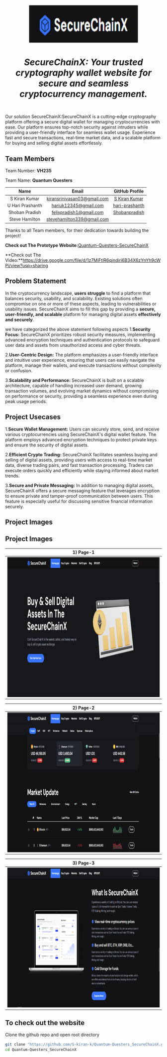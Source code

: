 <h1 align="center">
  <img src="./assets/images/securechainx.png" alt="Logo" width="350px" height="120px" />
  <div>
    <h5>SecureChainX: Your trusted cryptography wallet website for secure and seamless cryptocurrency management.</h5>
  </div>
</h1>

Our solution SecureChainX:SecureChainX is a cutting-edge cryptography platform offering a secure digital wallet for managing cryptocurrencies with ease. Our platform ensures top-notch security against intruders while providing a user-friendly interface for seamless wallet usage. Experience fast and secure transactions, real-time market data, and a scalable platform for buying and selling digital assets effortlessly.

## Team Members

<div>
  <p>Team Number: <b>VH235</b></p>
  <p>Team Name: <b>Quantum Questers</b></p>
</div>

| Name | Email | GitHub Profile |
| :----: | :----: | :----: |
| S Kiran Kumar| kiransrinivasan03@gmail.com |  [S Kiran Kumar](https://github.com/S-kiran-k) |
| U Hari Prashanth| hariuk12345@gmail.com |  [hari-prashanth](https://github.com/hari-prashanth) |
| Shoban Pradish | felixpradish1@gmail.com | [Shobanpradish](https://github.com/Shobanpradish) |
| Steve Hamilton | stevehamilton339@gmail.com | []() |

Thanks to all Team members, for their dedication towards building the project!

**Check out The Prototype Website:**<a href="https://quantum-questers-secure-chain-x.vercel.app/">Quantum-Questers-SecureChainX</a>

**Check out The Video:**https://drive.google.com/file/d/1z7MiFtlR6qjndiri6B34X6zYnYh9cWPi/view?usp=sharing

## Problem Statement
In the cryptocurrency landscape, **users struggle** to find a platform that balances security, usability, and scalability. Existing solutions often compromise on one or more of these aspects, leading to vulnerabilities or usability issues. SecureChainX aims to fill this gap by providing a **secure, user-friendly, and scalable** platform for managing digital assets **effectively and securely**.

we have categorized the above statement following aspects
1.**Security Focus:** SecureChainX prioritizes robust security measures, implementing advanced encryption techniques and authentication protocols to safeguard user data and assets from unauthorized access and cyber threats.

2.**User-Centric Design:** The platform emphasizes a user-friendly interface and intuitive user experience, ensuring that users can easily navigate the platform, manage their wallets, and execute transactions without complexity or confusion.

3.**Scalability and Performance:** SecureChainX is built on a scalable architecture, capable of handling increased user demand, growing transaction volumes, and evolving market dynamics without compromising on performance or security, providing a seamless experience even during peak usage periods. 

## Project Usecases

1.**Secure Wallet Management:** Users can securely store, send, and receive various cryptocurrencies using SecureChainX's digital wallet feature. The platform employs advanced encryption techniques to protect private keys and ensure the security of digital assets.

2.**Efficient Crypto Trading:** SecureChainX facilitates seamless buying and selling of digital assets, providing users with access to real-time market data, diverse trading pairs, and fast transaction processing. Traders can execute orders quickly and efficiently while staying informed about market trends.

3.**Secure and Private Messaging:** In addition to managing digital assets, SecureChainX offers a secure messaging feature that leverages encryption to ensure private and tamper-proof communication between users. This feature is especially useful for discussing sensitive financial information securely.

## Project Images

## Project Images

| 1) Page-1 |  
| :---: |
| <img src="./assets/images/page-1.png" alt="1" height="450px" width="900" /> | 

| 2) Page-2 |  
| :---: |
| <img src="./assets//images/page-2.png" alt="2" height="450px" width="900px" /> | 

| 3) Page-3|  
| :---: |
| <img src="./assets/images/page-3.png" alt="3" height="450px" width="900px" /> | 

## To check out the website
Clone the github repo and open root directory
```bash
git clone "https://github.com/S-kiran-k/Quantum-Questers_SecureChainX.git"
cd Quantum-Questers_SecureChainX
```


